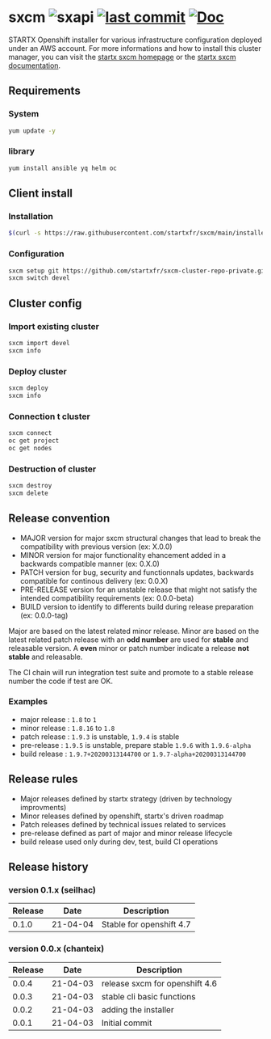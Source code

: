 # sxcm ![sxapi](https://img.shields.io/badge/latest-v0.3.203-blue.svg) [![last commit](https://img.shields.io/github/last-commit/startxfr/sxcm.svg)](https://github.com/startxfr/sxcm) [![Doc](https://readthedocs.org/projects/sxcm/badge)](https://sxcm.readthedocs.io)

STARTX Openshift installer for various infrastructure configuration deployed under an AWS account.
For more informations and how to install this cluster manager, you can visit the [startx sxcm homepage](https://startxfr.github.io/sxcm) or the [startx sxcm documentation](https://sxcm.readthedocs.io).

## Requirements

### System

```bash
yum update -y
```

### library

```bash
yum install ansible yq helm oc
```

## Client install

### Installation

```bash
$(curl -s https://raw.githubusercontent.com/startxfr/sxcm/main/installer)
```

### Configuration

```bash
sxcm setup git https://github.com/startxfr/sxcm-cluster-repo-private.git devel
sxcm switch devel
```

## Cluster config

### Import existing cluster

```bash
sxcm import devel
sxcm info
```

### Deploy cluster

```bash
sxcm deploy
sxcm info
```

### Connection t cluster

```bash
sxcm connect
oc get project
oc get nodes
```

### Destruction of cluster

```bash
sxcm destroy
sxcm delete
```

## Release convention

- MAJOR version for major sxcm structural changes that lead to break the compatibility with previous version (ex: X.0.0)
- MINOR version for major functionality ehancement added in a backwards compatible manner (ex: 0.X.0)
- PATCH version for bug, security and functionnals updates, backwards compatible for continous delivery (ex: 0.0.X)
- PRE-RELEASE version for an unstable release that might not satisfy the intended compatibility requirements (ex: 0.0.0-beta)
- BUILD version to identify to differents build during release preparation (ex: 0.0.0-tag)

Major are based on the latest related minor release.
Minor are based on the latest related patch release with an **odd number** are used for **stable** and releasable version.
A **even** minor or patch number indicate a release **not stable** and releasable.

The CI chain will run integration test suite and promote to a stable release number the code if
test are OK.

### Examples

- major release : `1.8` to `1`
- minor release : `1.8.16` to `1.8`
- patch release : `1.9.3` is unstable, `1.9.4` is stable
- pre-release : `1.9.5` is unstable, prepare stable `1.9.6` with `1.9.6-alpha`
- build release : `1.9.7+20200313144700` or `1.9.7-alpha+20200313144700`

## Release rules

- Major releases defined by startx strategy (driven by technology improvments)
- Minor releases defined by openshift, startx's driven roadmap
- Patch releases defined by technical issues related to services
- pre-release defined as part of major and minor release lifecycle
- build release used only during dev, test, build CI operations

## Release history

### version 0.1.x (seilhac)

| Release | Date     | Description              |
| ------- | -------- | ------------------------ |
| 0.1.0   | 21-04-04 | Stable for openshift 4.7 |

### version 0.0.x (chanteix)

| Release | Date     | Description                    |
| ------- | -------- | ------------------------------ |
| 0.0.4   | 21-04-03 | release sxcm for openshift 4.6 |
| 0.0.3   | 21-04-03 | stable cli basic functions     |
| 0.0.2   | 21-04-03 | adding the installer           |
| 0.0.1   | 21-04-03 | Initial commit                 |
